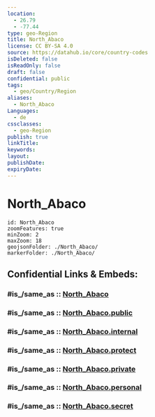 ```yaml
---
location:
  - 26.79
  - -77.44
type: geo-Region
title: North_Abaco
license: CC BY-SA 4.0
source: https://datahub.io/core/country-codes
isDeleted: false
isReadOnly: false
draft: false
confidential: public
tags:
  - geo/Country/Region
aliases:
  - North_Abaco
Languages:
  - de
cssclasses:
  - geo-Region
publish: true
linkTitle:
keywords:
layout:
publishDate:
expiryDate:
---
```


# North_Abaco

```leaflet
id: North_Abaco
zoomFeatures: true 
minZoom: 2 
maxZoom: 18
geojsonFolder: ./North_Abaco/
markerFolder: ./North_Abaco/
```


## Confidential Links & Embeds: 

### #is_/same_as :: [North_Abaco](/_Standards/Earth/Continent/America~Caribbean/Bahamas/Districts~Bahamas/North_Abaco.md) 

### #is_/same_as :: [North_Abaco.public](/_public/Earth/Continent/America~Caribbean/Bahamas/Districts~Bahamas/North_Abaco.public.md) 

### #is_/same_as :: [North_Abaco.internal](/_internal/Earth/Continent/America~Caribbean/Bahamas/Districts~Bahamas/North_Abaco.internal.md) 

### #is_/same_as :: [North_Abaco.protect](/_protect/Earth/Continent/America~Caribbean/Bahamas/Districts~Bahamas/North_Abaco.protect.md) 

### #is_/same_as :: [North_Abaco.private](/_private/Earth/Continent/America~Caribbean/Bahamas/Districts~Bahamas/North_Abaco.private.md) 

### #is_/same_as :: [North_Abaco.personal](/_personal/Earth/Continent/America~Caribbean/Bahamas/Districts~Bahamas/North_Abaco.personal.md) 

### #is_/same_as :: [North_Abaco.secret](/_secret/Earth/Continent/America~Caribbean/Bahamas/Districts~Bahamas/North_Abaco.secret.md)

